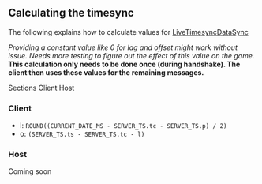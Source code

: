 ## Calculating the timesync
The following explains how to calculate values for <a href="#/enum/LiveTimesyncDataSync">LiveTimesyncDataSync</a>

*Providing a constant value like 0 for lag and offset might work without issue. Needs more testing to figure out the effect of this value on the game.*
**This calculation only needs to be done once (during handshake). The client then uses these values for the remaining messages.**

<div class="navigation">
  <div>
    <span>Sections</span>
    <a link="?scrollTo=client">Client</a>
    <a link="?scrollTo=host">Host</a>
  </div>
</div>

<a link="?scrollTo=client" class="nam"></a>
### Client
- l: `ROUND((CURRENT_DATE_MS - SERVER_TS.tc - SERVER_TS.p) / 2)`
- o: `(SERVER_TS.ts - SERVER_TS.tc - l)`

<a link="?scrollTo=host" class="nam"></a>
### Host
Coming soon
